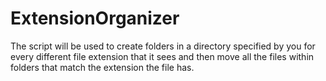 # ExtensionOrganizer

The script will be used to create folders in a directory specified by you for every different file extension that it sees and then move all the files within folders that match the extension the file has.
